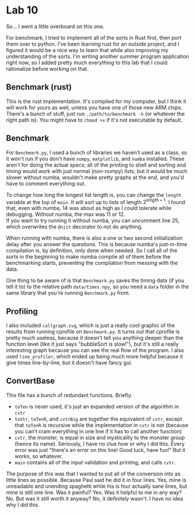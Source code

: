 # Lab 10
So... I went a little overboard on this one.

For benchmark, I tried to implement all of the sorts in Rust first, then port them over to python. I've been learning rust for an outside project, and I figured it would be a nice way to learn that while also improving my understanding of the sorts. I'm writing another summer program application right now, so I added pretty much everything to this lab that I could rationalize before working on that.

## Benchmark (rust)
This is the rust implementation.  It's compiled for my computer, but I think it will work for yours as well, unless you have one of those new ARM chips. There's a bunch of stuff, just run `./path/to/benchmark -h` (or whatever the right path is).  You might have to `chmod +x` if it's not executable by default.

## Benchmark
For `Benchmark.py`, I used a bunch of libraries we haven't used as a class, so it won't run if you don't have `numpy`, `matplotlib`, and `numba` installed. These aren't for doing the actual specs; all of the printing to shell and sorting and timing would work with just normal (non-numpy) lists, but it would be much slower without numba, wouldn't make pretty graphs at the end, and you'd have to comment everything out.

To change how long the longest list length is, you can change the `length` variable at the top of `main`. It will sort up to lists of length $2^{length+1}$.  I found that, even with numba, 14 was about as high as I could tolerate while debugging.  Without numba, the max was 11 or 12.  
If you want to try running it without numba, you can uncomment line 25, which overwrites the `@njit` decorator to not do anything.

When running with numba, there is also a one or two second initialization delay after you answer the questions.  This is because numba's just-in-time compilation is, by definition, only done when needed.  So I call all of the sorts in the beginning to make numba compile all of them before the benchmarking starts, preventing the compilation from messing with the data.

One thing to be aware of is that `Benchmark.py` saves the timing data (if you tell it to) to the relative path `data/times.npy`, so you need a `data` folder in the same library that you're running `Benchmark.py` from.

## Profiling

I also included `callgraph.svg`, which is just a really cool graphic of the results from running cprofile on `Benchmark.py`.  It turns out that cprofile is pretty much useless, because it doesn't tell you anything deeper than the function level (like it just says "bubbleSort is slow!"), but it's still a really interesting graph because you can see the real flow of the program.  I also used `line_profiler`, which ended up being much more helpful because it give times line-by-line, but it doesn't have fancy gui.

## ConvertBase

This file has a bunch of redundant functions.  Briefly:
- `toTen` is never used, it's just an expanded version of the algorithm in `cvtr`
- `toStr`, `toTenR`, and `cvtrBig` are together the equivalent of `cvtr`, except that `toTenR` is recursive while the implementation in `cvtr` is not (because you can't cram everything in one line if it has to call another function)
- `cvtr`, the monster, is equal in size and mysticality to the monster group (hence its name).  Seriously, I have no clue how or why I did this.  Every error was just "there's an error on this line!  Good luck, have fun!"  But it works, so whatever.
- `main` contains all of the input validation and printing, and calls `cvtr`.

The purpose of this was that I wanted to put all of the conversion into as little lines as possible. Because Paul said he did it in four lines.  Yes, mine is unreadable and unending spaghetti while his is four actually sane lines, but mine is still one line.  Was it painful?  Yes.  Was it helpful to me in any way?  No.  But was it still worth it anyway?  No, it definitely wasn't.  I have no idea why I did this.